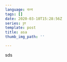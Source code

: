```yaml
---
language: বাংলা
tags: []
date: 2020-03-10T15:28:56Z
series: ব্লগ
template: post
title: asa
thumb_img_path: ''

---
```

sds